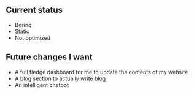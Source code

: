 ## Current status
- Boring
- Static
- Not optimized

## Future changes I want
- A full fledge dashboard for me to update the contents of my website
- A blog section to actually write blog
- An intelligent chatbot